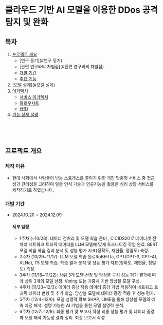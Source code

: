 # 클라우드 기반 AI 모델을 이용한 DDos 공격 탐지 및 완화

## 목차
1. [프로젝트 개요](#프로젝트-개요)
   - [연구 동기](#연구 동기)
   - [관련 연구와의 차별점](#관련 연구와의 차별점)
   - [개발 기간](#개발-기간)
   - [주요 기능](#주요-기능)
2. [모델 설계](#모델 설계)
3. [아키텍처](#아키텍처)
   - [서비스 아키텍처](#서비스-아키텍처)
   - [플로우차트](#플로우차트)
   - [ERD](#데이터베이스)
4. [기능 상세 설명](#기능-상세-설명)

<br><br><br>

## 프로젝트 개요 
### 제작 이유
- 현대 사회에서 사람들이 받는 스트레스를 줄이기 위한 개인 맞춤형 서비스 중 접근성과 편리성을 고려하여 얼굴 인식 기술과 인공지능을 활용한 심리 상담 서비스를 제작하기로 하였습니다.

### 개발 기간 
- 2024.10.20 ~ 2024.12.09
   #### 세부 일정
  - 1주차 (~10/28): 데이터 전처리 및 모델 학습 준비 , CICIDS2017 데이터셋 전처리
  네트워크 트래픽 데이터를 LLM 모델에 맞게 토크나이징 작업 완료. BERT모델 학습
  학습 결과 분석 및 성능 평가 지표(정확도, 재현율, 정밀도) 측정.
  - 2주차 (10/29~11/17): LLM 모델 학습 완료RoBERTa, GPT(GPT-3, GPT-4), XLNet, T5 모델 학습.
  학습 결과 분석 및 성능 평가 지표(정확도, 재현율, 정밀도) 측정.
  - 3주차 (11/18~11/22): 상위 3개 모델 선정 및 앙상블 구성
  성능 평가 결과에 따라 상위 3개의 모델 선정.
  Voting 또는 가중치 기반 앙상블 모델 구성.
  - 4주차 (11/23~12/3): 데이터 증강 적용
  데이터 증강 기법 적용하여 네트워크 트래픽 데이터 변형 및 추가 학습.
  앙상블 모델에 데이터 증강 적용 후 성능 평가.
  - 5주차 (12/4~12/6): 모델 설명력 확보
  SHAP, LIME을 통해 앙상블 모델의 예측 과정 해석.
  설명 가능한 AI 기법을 통한 모델 설명력 분석.
  - 6주차 (12/7~12/9): 최종 평가 및 보고서 작성
  최종 성능 평가 및 데이터 증강과 모델 해석 가능성 결과 정리.
  최종 보고서 작성 


